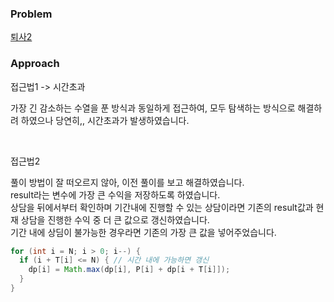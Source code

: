 ### Problem
[퇴사2](https://www.acmicpc.net/problem/15486)


### Approach 
접근법1 -> 시간초과

가장 긴 감소하는 수열을 푼 방식과 동일하게 접근하여, 모두 탐색하는 방식으로 해결하려 하였으나 당연히,, 시간초과가 발생하였습니다.


<br>

접근법2

풀이 방법이 잘 떠오르지 않아, 이전 풀이를 보고 해결하였습니다.  
result라는 변수에 가장 큰 수익을 저장하도록 하였습니다.  
상담을 뒤에서부터 확인하며 기간내에 진행할 수 있는 상담이라면 기존의 result값과 현재 상담을 진행한 수익 중 더 큰 값으로 갱신하였습니다.  
기간 내에 상딤이 불가능한 경우라면 기존의 가장 큰 값을 넣어주었습니다.

```java
for (int i = N; i > 0; i--) {
  if (i + T[i] <= N) { // 시간 내에 가능하면 갱신
    dp[i] = Math.max(dp[i], P[i] + dp[i + T[i]]);
  } 
}
```
